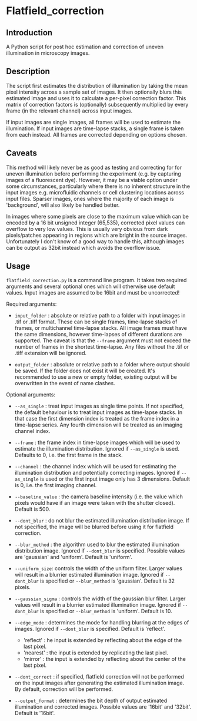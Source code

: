 # Flatfield_correction

## Introduction

A Python script for post hoc estimation and correction of uneven illumination in microscopy images.

## Description

The script first estimates the distribution of illumination by taking the mean pixel intensity across a sample set of images. It then optionally blurs this estimated image and uses it to calculate a per-pixel correction factor. This matrix of correction factors is (optionally) subsequently multiplied by every frame (in the relevant channel) across input images.

If input images are single images, all frames will be used to estimate the illumination. If input images are time-lapse stacks, a single frame is taken from each instead. All frames are corrected depending on options chosen.

## Caveats

This method will likely never be as good as testing and correcting for for uneven illumination before performing the experiment (e.g. by capturing images of a fluorescent dye). However, it may be a viable option under some circumstances, particularly where there is no inherent structure in the input images e.g. microfluidic channels or cell clustering locations across input files. Sparser images, ones where the majority of each image is 'background', will also likely be handled better.

In images where some pixels are close to the maximum value which can be encoded by a 16 bit unsigned integer (65,535), corrected pixel values can overflow to very low values. This is usually very obvious from dark pixels/patches appearing in regions which are bright in the source images. Unfortunately I don't know of a good way to handle this, although images can be output as 32bit instead which avoids the overflow issue.

## Usage

`flatfield_correction.py` is a command line program. It takes two required arguments and several optional ones which will otherwise use default values. Input images are assumed to be 16bit and must be uncorrected! 

Required arguments:
- `input_folder` : absolute or relative path to a folder with input images in .tif or .tiff format. These can be single frames, time-lapse stacks of frames, or multichannel time-lapse stacks. All image frames must have the same dimensions, however time-lapses of different durations are supported. The caveat is that the `--frame` argument must not exceed the number of frames in the shortest time-lapse. Any files without the .tif or .tiff extension will be ignored.

- `output_folder` : absolute or relative path to a folder where output should be saved. If the folder does not exist it will be created. It's recommended to use a new or empty folder, existing output will be overwritten in the event of name clashes.

Optional arguments:
- `--as_single` : treat input images as single time points. If not specified, the default behaviour is to treat input images as time-lapse stacks. In that case the first dimension index is treated as the frame index in a time-lapse series. Any fourth dimension will be treated as an imaging channel index.

- `--frame` : the frame index in time-lapse images which will be used to estimate the illumination distribution. Ignored if `--as_single` is used. Defaults to 0, i.e. the first frame in the stack.

- `--channel` : the channel index which will be used for estimating the illumination distribution and potentially correcting images. Ignored if `--as_single` is used or the first input image only has 3 dimensions. Default is 0, i.e. the first imaging channel.

- `--baseline_value` : the camera baseline intensity (i.e. the value which pixels would have if an image were taken with the shutter closed). Default is 500.

- `--dont_blur` : do not blur the estimated illumination distribution image. If not specified, the image will be blurred before using it for flatfield correction.

- `--blur_method` : the algorithm used to blur the estimated illumination distribution image. Ignored if `--dont_blur` is specified. Possible values are 'gaussian' and 'uniform'. Default is 'uniform'.

- `--uniform_size`: controls the width of the uniform filter. Larger values will result in a blurrier estimated illumination image. Ignored if `--dont_blur` is specified or `--blur_method` is 'gaussian'. Default is 32 pixels.

- `--gaussian_sigma` : controls the width of the gaussian blur filter. Larger values will result in a blurrier estimated illumination image. Ignored if `--dont_blur` is specified or `--blur_method` is 'uniform'. Default is 10.

- `--edge_mode` : determines the mode for handling blurring at the edges of images. Ignored if `--dont_blur` is specified. Default is 'reflect'.
    - 'reflect' : he input is extended by reflecting about the edge of the last pixel.
    - 'nearest' : the input is extended by replicating the last pixel.
    - 'mirror' : the input is extended by reflecting about the center of the last pixel.

- `--dont_correct` : if specified, flatfield correction will not be performed on the input images after generating the estimated illumination image. By default, correction will be performed.

- `--output_format` : determines the bit depth of output estimated illumination and corrected images. Possible values are '16bit' and '32bit'. Default is '16bit'.